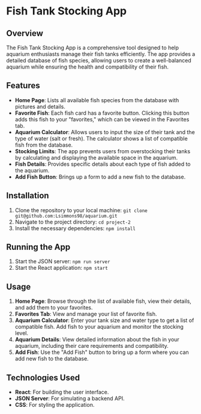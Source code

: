 # Fish Tank Stocking App

## Overview

The Fish Tank Stocking App is a comprehensive tool designed to help aquarium enthusiasts manage their fish tanks efficiently. The app provides a detailed database of fish species, allowing users to create a well-balanced aquarium while ensuring the health and compatibility of their fish.

## Features

- **Home Page**: Lists all available fish species from the database with pictures and details.
- **Favorite Fish**: Each fish card has a favorite button. Clicking this button adds this fish to your "favorites," which can be viewed in the Favorites tab.
- **Aquarium Calculator**: Allows users to input the size of their tank and the type of water (salt or fresh). The calculator shows a list of compatible fish from the database.
- **Stocking Limits**: The app prevents users from overstocking their tanks by calculating and displaying the available space in the aquarium.
- **Fish Details**: Provides specific details about each type of fish added to the aquarium.
- **Add Fish Button**: Brings up a form to add a new fish to the database.

## Installation

1. Clone the repository to your local machine: `git clone git@github.com:Lsimmons98/aquarium.git`
2. Navigate to the project directory: `cd project-2`
3. Install the necessary dependencies: `npm install`

## Running the App

1. Start the JSON server: `npm run server`
2. Start the React application: `npm start`

## Usage

1. **Home Page**: Browse through the list of available fish, view their details, and add them to your favorites.
2. **Favorites Tab**: View and manage your list of favorite fish.
3. **Aquarium Calculator**: Enter your tank size and water type to get a list of compatible fish. Add fish to your aquarium and monitor the stocking level.
4. **Aquarium Details**: View detailed information about the fish in your aquarium, including their care requirements and compatibility.
5. **Add Fish**: Use the "Add Fish" button to bring up a form where you can add new fish to the database.

## Technologies Used

- **React**: For building the user interface.
- **JSON Server**: For simulating a backend API.
- **CSS**: For styling the application.
